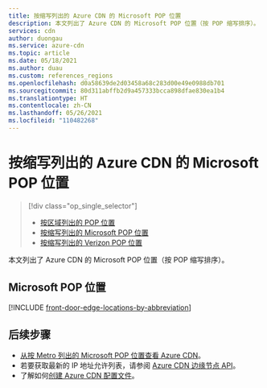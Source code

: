 ```yaml
---
title: 按缩写列出的 Azure CDN 的 Microsoft POP 位置
description: 本文列出了 Azure CDN 的 Microsoft POP 位置（按 POP 缩写排序）。
services: cdn
author: duongau
ms.service: azure-cdn
ms.topic: article
ms.date: 05/18/2021
ms.author: duau
ms.custom: references_regions
ms.openlocfilehash: d0a58639de2d03458a68c283d00e49e0988db701
ms.sourcegitcommit: 80d311abffb2d9a457333bcca898dfae830ea1b4
ms.translationtype: HT
ms.contentlocale: zh-CN
ms.lasthandoff: 05/26/2021
ms.locfileid: "110482268"
---
```

# <a name="microsoft-pop-locations-by-abbreviation-for-azure-cdn"></a>按缩写列出的 Azure CDN 的 Microsoft POP 位置

> [!div class="op_single_selector"]
> * [按区域列出的 POP 位置](cdn-pop-locations.md)
> * [按缩写列出的 Microsoft POP 位置](microsoft-pop-abbreviations.md)
> * [按缩写列出的 Verizon POP 位置](cdn-pop-abbreviations.md)

本文列出了 Azure CDN 的 Microsoft POP 位置（按 POP 缩写排序）。

## <a name="microsoft-pop-locations"></a>Microsoft POP 位置

[!INCLUDE [front-door-edge-locations-by-abbreviation](../../includes/front-door-edge-locations-by-abbreviation.md)]

## <a name="next-steps"></a>后续步骤

* [从按 Metro 列出的 Microsoft POP 位置查看 Azure CDN](cdn-pop-locations.md#microsoft)。
* 若要获取最新的 IP 地址允许列表，请参阅 [Azure CDN 边缘节点 API](/rest/api/cdn/cdn/edgenodes)。
* 了解如何[创建 Azure CDN 配置文件](cdn-create-new-endpoint.md)。
